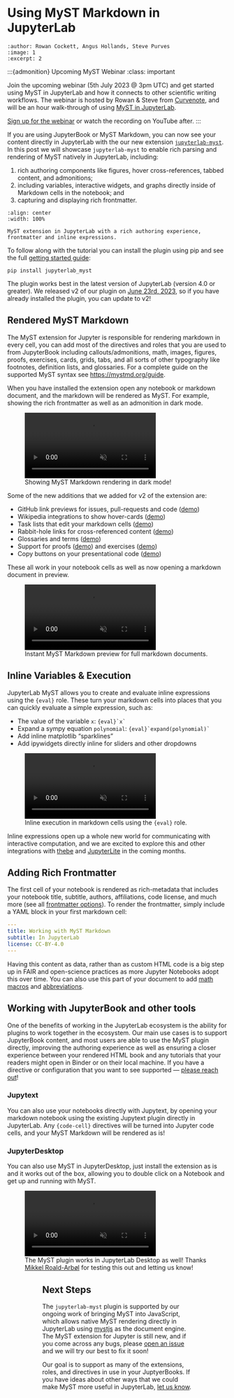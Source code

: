 # Using MyST Markdown in JupyterLab

```{post} 2023-06-26
:author: Rowan Cockett, Angus Hollands, Steve Purves
:image: 1
:excerpt: 2
```

:::{admonition} Upcoming MyST Webinar
:class: important

Join the upcoming webinar (5th July 2023 @ 3pm UTC) and get started using MyST in JupyterLab and how it connects to other scientific writing workflows. The webinar is hosted by Rowan & Steve from [Curvenote](https://curvenote.com), and will be an hour walk-through of using [MyST in JupyterLab](https://github.com/executablebooks/jupyterlab-myst).

[Sign up for the webinar](https://www.eventbrite.ca/e/scientific-writing-in-jupyterlab-with-myst-markdown-tickets-666670598707) or watch the recording on YouTube after.
:::

If you are using JupyterBook or MyST Markdown, you can now see your content directly in JupyterLab with the our new extension [`jupyterlab-myst`](https://github.com/executablebooks/jupyterlab-myst). In this post we will showcase `jupyterlab-myst` to enable rich parsing and rendering of MyST natively in JupyterLab, including:

1. rich authoring components like figures, hover cross-references, tabbed content, and admonitions;
2. including variables, interactive widgets, and graphs directly inside of Markdown cells in the notebook; and
3. capturing and displaying rich frontmatter.

```{figure} ./images/jupyterlab-myst.png
:align: center
:width: 100%

MyST extension in JupyterLab with a rich authoring experience, frontmatter and inline expressions.
```

To follow along with the tutorial you can install the plugin using pip and see the full [getting started guide](https://mystmd.org/guide/quickstart-jupyter-lab-myst):

```shell
pip install jupyterlab_myst
```

The plugin works best in the latest version of JupyterLab (version 4.0 or greater). We released v2 of our plugin on [June 23rd, 2023](https://github.com/executablebooks/jupyterlab-myst/releases/tag/v2.0.0), so if you have already installed the plugin, you can update to v2!

## Rendered MyST Markdown

The MyST extension for Jupyter is responsible for rendering markdown in every cell, you can add most of the directives and roles that you are used to from JupyterBook including callouts/admonitions, math, images, figures, proofs, exercises, cards, grids, tabs, and all sorts of other typography like footnotes, definition lists, and glossaries. For a complete guide on the supported MyST syntax see <https://mystmd.org/guide>.

When you have installed the extension open any notebook or markdown document, and the markdown will be rendered as MyST. For example, showing the rich frontmatter as well as an admonition in dark mode.

<figure>
<video src="https://github.com/executablebooks/meta/raw/d30cae55226c762a956c5a33cf9fd6e93557f3f8/docs/_static/videos/jupyterlab-markup-dark.mp4" autoplay muted webkit-playsinline="true" playsinline loop style="max-width:100%"></video>
<figcaption>Showing MyST Markdown rendering in dark mode!</figcaption>
</figure>

Some of the new additions that we added for v2 of the extension are:

- GitHub link previews for issues, pull-requests and code ([demo](https://mystmd.org/guide/external-references#issues-and-pull-requests))
- Wikipedia integrations to show hover-cards ([demo](https://mystmd.org/guide/external-references#wikipedia-links))
- Task lists that edit your markdown cells ([demo](https://mystmd.org/guide/quickstart-jupyter-lab-myst#task-lists))
- Rabbit-hole links for cross-referenced content ([demo](https://mystmd.org/guide/quickstart-myst-markdown#links-cross-references))
- Glossaries and terms ([demo](https://mystmd.org/guide/glossaries-and-terms))
- Support for proofs ([demo](https://mystmd.org/guide/proofs-and-theorems)) and exercises ([demo](https://mystmd.org/guide/exercises))
- Copy buttons on your presentational code ([demo](https://mystmd.org/guide/code#code-blocks))

These all work in your notebook cells as well as now opening a markdown document in preview.

<figure>
<video src="https://github.com/executablebooks/meta/raw/d30cae55226c762a956c5a33cf9fd6e93557f3f8/docs/_static/videos/jupyterlab-markdown-preview.mp4" autoplay muted webkit-playsinline="true" playsinline loop style="max-width:100%"></video>
<figcaption>Instant MyST Markdown preview for full markdown documents.</figcaption>
</figure>

## Inline Variables & Execution

JupyterLab MyST allows you to create and evaluate inline expressions using the `{eval}` role. These turn your markdown cells into places that you can quickly evaluate a simple expression, such as:

- The value of the variable `x`: `` {eval}`x` ``
- Expand a sympy equation `polynomial`: `` {eval}`expand(polynomial)` ``
- Add inline matplotlib “sparklines”
- Add ipywidgets directly inline for sliders and other dropdowns

<figure>
<video src="https://github.com/executablebooks/meta/raw/d30cae55226c762a956c5a33cf9fd6e93557f3f8/docs/_static/videos/jupyterlab-myst-inline.mp4" autoplay muted webkit-playsinline="true" playsinline loop style="max-width:100%"></video>
<figcaption>Inline execution in markdown cells using the <code>{eval}</code> role.</figcaption>
</figure>

Inline expressions open up a whole new world for communicating with interactive computation, and we are excited to explore this and other integrations with [thebe](https://github.com/executablebooks/thebe) and [JupyterLite](https://jupyterlite.readthedocs.io/en/latest/) in the coming months.

## Adding Rich Frontmatter

The first cell of your notebook is rendered as rich-metadata that includes your notebook title, subtitle, authors, affiliations, code license, and much more (see all [frontmatter options](https://mystmd.org/guide/frontmatter)). To render the frontmatter, simply include a YAML block in your first markdown cell:

```yaml
---
title: Working with MyST Markdown
subtitle: In JupyterLab
license: CC-BY-4.0
---
```

Having this content as data, rather than as custom HTML code is a big step up in FAIR and open-science practices as more Jupyter Notebooks adopt this over time. You can also use this part of your document to add [math macros](https://mystmd.org/guide/math#math-macros) and [abbreviations](https://mystmd.org/guide/glossaries-and-terms#abbreviations).

## Working with JupyterBook and other tools

One of the benefits of working in the JupyterLab ecosystem is the ability for plugins to work together in the ecosystem. Our main use cases is to support JupyterBook content, and most users are able to use the MyST plugin directly, improving the authoring experience as well as ensuring a closer experience between your rendered HTML book and any tutorials that your readers might open in Binder or on their local machine. If you have a directive or configuration that you want to see supported — [please reach out](https://github.com/executablebooks/meta/discussions)!

### Jupytext

You can also use your notebooks directly with Jupytext, by opening your markdown notebook using the existing Jupytext plugin directly in JupyterLab. Any `{code-cell}` directives will be turned into Jupyter code cells, and your MyST Markdown will be rendered as is!

### JupyterDesktop

You can also use MyST in JupyterDesktop, just install the extension as is and it works out of the box, allowing you to double click on a Notebook and get up and running with MyST.

<figure>
<video src="https://github.com/executablebooks/meta/raw/d30cae55226c762a956c5a33cf9fd6e93557f3f8/docs/_static/videos/jupyterlab-desktop.mp4" autoplay muted webkit-playsinline="true" playsinline loop style="max-width:100%"></video>
<figcaption>The MyST plugin works in JupyterLab Desktop as well! Thanks <a href="https://github.com/roaldarbol" target="_blank">Mikkel Roald-Arbøl</a> for testing this out and letting us know!</figcaption>
<figure>

## Next Steps

The `jupyterlab-myst` plugin is supported by our ongoing work of bringing MyST into JavaScript, which allows native MyST rendering directly in JupyterLab using [mystjs](https://github.com/executablebooks/mystjs) as the document engine. The MyST extension for Jupyter is still new, and if you come across any bugs, please [open an issue](https://github.com/executablebooks/jupyterlab-myst/issues) and we will try our best to fix it soon!

Our goal is to support as many of the extensions, roles, and directives in use in your JuptyerBooks. If you have ideas about other ways that we could make MyST more useful in JupyterLab, [let us know](https://github.com/executablebooks/meta/discussions).
